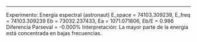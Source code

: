 
---
Experimento: Energía espectral (astronaut)
E_space = 74103.309239, E_freq = 74103.309239
Eb = 73032.237433, Ea = 1071.071806, Eb/E = 0.986
Diferencia Parseval = -0.000%
Interpretación: La mayor parte de la energía está concentrada en bajas frecuencias.
